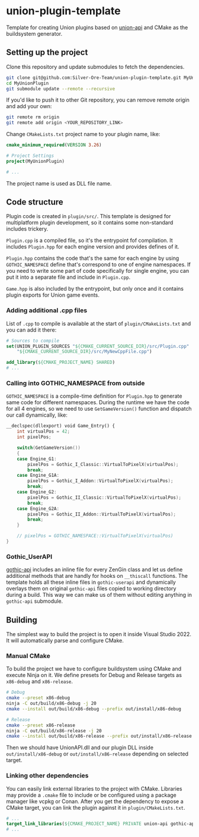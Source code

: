 # union-plugin-template

Template for creating Union plugins based on [union-api](https://gitlab.com/union-framework/union-api) and CMake as the buildsystem generator.

## Setting up the project

Clone this repository and update submodules to fetch the dependencies.

```sh
git clone git@github.com:Silver-Ore-Team/union-plugin-template.git MyUnionPlugin
cd MyUnionPlugin
git submodule update --remote --recursive
```

If you'd like to push it to other Git repository, you can remove remote origin and add your own:
```sh
git remote rm origin
git remote add origin <YOUR_REPOSITORY_LINK>
```

Change `CMakeLists.txt` project name to your plugin name, like:

```cmake
cmake_minimum_required(VERSION 3.26)

# Project Settings
project(MyUnionPlugin)

# ...
```

The project name is used as DLL file name.

## Code structure

Plugin code is created in `plugin/src/`.
This template is designed for multiplatform plugin development, so it contains some non-standard includes trickery. 

`Plugin.cpp` is a compiled file, so it's the entrypoint fof compilation. 
It includes `Plugin.hpp` for each engine version and provides defines of it.

`Plugin.hpp` contains the code that's the same for each engine by using `GOTHIC_NAMESPACE` define that's correspond to one of engine namespaces.
If you need to write some part of code specifically for single engine, you can put it into a separate file and include in `Plugin.cpp`.

`Game.hpp` is also included by the  entrypoint, but only once and it contains plugin exports for Union game events.

### Adding additional .cpp files

List of `.cpp` to compile is available at the start of `plugin/CMakeLists.txt` and you can add it there:

```cmake
# Sources to compile
set(UNION_PLUGIN_SOURCES "${CMAKE_CURRENT_SOURCE_DIR}/src/Plugin.cpp"
	"${CMAKE_CURRENT_SOURCE_DIR}/src/MyNewCppFile.cpp")

add_library(${CMAKE_PROJECT_NAME} SHARED)
# ...
```

### Calling into GOTHIC_NAMESPACE from outside

`GOTHIC_NAMESPACE` is a compile-time definition for `Plugin.hpp` to generate same code for different namespaces. 
During the runtime we have the code for all 4 engines, so we need to use `GetGameVersion()` function and dispatch our call dynamically, like:

```cpp
__declspec(dllexport) void Game_Entry() {
	int virtualPos = 42;
	int pixelPos;

	switch(GetGameVersion())
	{
	case Engine_G1:
		pixelPos = Gothic_I_Classic::VirtualToPixelX(virtualPos);
		break;
	case Engine_G1A:
		pixelPos = Gothic_I_Addon::VirtualToPixelX(virtualPos);
		break;
	case Engine_G2:
		pixelPos = Gothic_II_Classic::VirtualToPixelX(virtualPos);
		break;
	case Engine_G2A:
		pixelPos = Gothic_II_Addon::VirtualToPixelX(virtualPos);
		break;
	}

	// pixelPos = GOTHIC_NAMESPACE::VirtualToPixelX(virtualPos)
}
```

### Gothic_UserAPI

[gothic-api](https://gitlab.com/union-framework/gothic-api) includes an inline file for every ZenGin class and let us define additional methods that are handly for hooks on `__thiscall` functions.
The template holds all these inline files in `gothic-userapi` and dynamically overlays them on original `gothic-api` files copied to working directory during a build.
This way we can make us of them without editing anything in `gothic-api` submodule.

## Building

The simplest way to build the project is to open it inside Visual Studio 2022. It will automatically parse and configure CMake.

### Manual CMake

To build the project we have to configure buildsystem using CMake and execute Ninja on it. 
We define presets for Debug and Release targets as `x86-debug` and `x86-release`.

```sh
# Debug
cmake --preset x86-debug
ninja -C out/build/x86-debug -j 20
cmake --install out/build/x86-debug --prefix out/install/x86-debug

# Release
cmake --preset x86-release
ninja -C out/build/x86-release -j 20
cmake --install out/build/x86-release --prefix out/install/x86-release
```

Then we should have UnionAPI.dll and our plugin DLL inside `out/install/x86-debug` or `out/install/x86-release` depending on selected target.
 
### Linking other dependencies

You can easily link external libraries to the project with CMake. Libraries may provide a `.cmake` file to include or be configured using a package manager like vcpkg or Conan.
After you get the dependency to expose a CMake target, you can link the plugin against it in `plugin/CMakeLists.txt`.

```cmake
# ...
target_link_libraries(${CMAKE_PROJECT_NAME} PRIVATE union-api gothic-api MyDependency::MyDependency)
# ...
```
